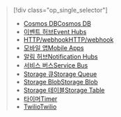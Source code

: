 
> [!div class="op_single_selector"]
> * [<span data-ttu-id="f5bfb-101">Cosmos DB</span><span class="sxs-lookup"><span data-stu-id="f5bfb-101">Cosmos DB</span></span>](../articles/azure-functions/functions-bindings-documentdb.md)  
> * [<span data-ttu-id="f5bfb-102">이벤트 허브</span><span class="sxs-lookup"><span data-stu-id="f5bfb-102">Event Hubs</span></span>](../articles/azure-functions/functions-bindings-event-hubs.md)  
> * [<span data-ttu-id="f5bfb-103">HTTP/webhook</span><span class="sxs-lookup"><span data-stu-id="f5bfb-103">HTTP/webhook</span></span>](../articles/azure-functions/functions-bindings-http-webhook.md)  
> * [<span data-ttu-id="f5bfb-104">모바일 앱</span><span class="sxs-lookup"><span data-stu-id="f5bfb-104">Mobile Apps</span></span>](../articles/azure-functions/functions-bindings-mobile-apps.md)  
> * [<span data-ttu-id="f5bfb-105">알림 허브</span><span class="sxs-lookup"><span data-stu-id="f5bfb-105">Notification Hubs</span></span>](../articles/azure-functions/functions-bindings-notification-hubs.md)  
> * [<span data-ttu-id="f5bfb-106">서비스 버스</span><span class="sxs-lookup"><span data-stu-id="f5bfb-106">Service Bus</span></span>](../articles/azure-functions/functions-bindings-service-bus.md)  
> * [<span data-ttu-id="f5bfb-107">Storage 큐</span><span class="sxs-lookup"><span data-stu-id="f5bfb-107">Storage Queue</span></span>](../articles/azure-functions/functions-bindings-storage-queue.md)  
> * [<span data-ttu-id="f5bfb-108">Storage Blob</span><span class="sxs-lookup"><span data-stu-id="f5bfb-108">Storage Blob</span></span>](../articles/azure-functions/functions-bindings-storage-blob.md)  
> * [<span data-ttu-id="f5bfb-109">Storage 테이블</span><span class="sxs-lookup"><span data-stu-id="f5bfb-109">Storage Table</span></span>](../articles/azure-functions/functions-bindings-storage-table.md)  
> * [<span data-ttu-id="f5bfb-110">타이머</span><span class="sxs-lookup"><span data-stu-id="f5bfb-110">Timer</span></span>](../articles/azure-functions/functions-bindings-timer.md)  
> * [<span data-ttu-id="f5bfb-111">Twilio</span><span class="sxs-lookup"><span data-stu-id="f5bfb-111">Twilio</span></span>](../articles/azure-functions/functions-bindings-twilio.md)  
> 
> 
